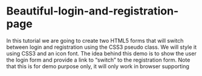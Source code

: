 # Beautiful-login-and-registration-page
In this tutorial we are going to create two HTML5 forms that will switch between login and registration using the CSS3 pseudo class. We will style it using CSS3 and an icon font. The idea behind this demo is to show the user the login form and provide a link to “switch” to the registration form. Note that this is for demo purpose only, it will only work in browser supporting
